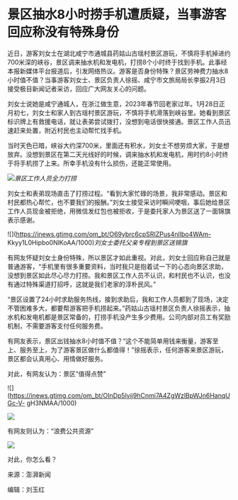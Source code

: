 # 景区抽水8小时捞手机遭质疑，当事游客回应称没有特殊身份

近日，游客刘女士在湖北咸宁市通城县药姑山古瑶村景区游玩，不慎将手机掉进约700米深的峡谷，景区调来抽水机和发电机，打捞8个小时终于找到手机。此事经本报新媒体平台报道后，引发网络热议。游客是否身份特殊？景区劳神费力抽水8小时值不值？当事游客刘女士、景区负责人徐摇、咸宁市文旅局局长李振2月3日接受极目新闻记者采访，回应广大网友关心的问题。

刘女士说她是咸宁通城人，在浙江做生意，2023年春节回老家过年。1月28日正月初七，刘女士和家人到古瑶村景区游玩，不慎将手机滑落到峡谷里。她看到景区标识牌上有救援电话，就让表弟尝试拨打，没想到电话很快接通。景区工作人员迅速赶来处置，附近村民也主动帮忙找手机。

当时天色已暗，峡谷大约深700米，里面还有积水，刘女士不想劳烦大家，于是想放弃。没想到景区在第二天光线好的时候，调来抽水机和发电机，用时约8小时终于将手机捞了上来。所幸手机没有什么损伤，还能正常使用。

![](https://inews.gtimg.com/om_bt/OIYG02LlM4Qjdj-h1svnDa_52lZbKKj3fubNoMTWhr_4oAA/1000)_景区工作人员全力打捞_

刘女士和表弟现场直击了打捞过程。“看到大家忙碌的场景，我非常感动。景区和村民都热心帮忙，也不要我们的报酬。”刘女士接受采访时瞬间哽咽，事后她给景区工作人员现金被拒绝，用微信发红包也被拒收，于是委托家人为景区送了一面锦旗表示感谢。

![](https://inews.gtimg.com/om_bt/O69ybrc6cpSRIZPus4nlIbo4WAm-
Kkyy1L0Hipbo0NlKoAA/1000)_刘女士委托父亲专程到景区送锦旗_

有网友怀疑刘女士身份特殊，所以景区才如此重视。对此，刘女士回应称自己就是普通游客，“手机里有很多重要资料，当时我只是抱着试一下的心态向景区求助，没想到景区如此尽心尽力打捞。我和景区工作人员不认识，和村民也不认识，也没有通过特殊渠道打招呼，这就是我们老家的淳朴民风。”

“景区设置了24小时求助服务热线，接到求助后，我和工作人员都到了现场，决定不管困难多大，都要帮游客把手机捞起来。”药姑山古瑶村景区负责人徐摇表示，抽水机和发电机都是景区常备的，打捞手机没产生多少费用。公司内部对员工有奖励机制，不需要游客支付任何服务费。

有网友表示，景区出钱抽水8小时值不值？“这个不能简单用钱来衡量，游客至上、服务至上，为了游客景区做什么都值得！”徐摇表示，任何游客来景区游玩，景区都会认真用心、用情做好服务。

对此，有网友认为：景区“值得点赞”

![](https://inews.gtimg.com/om_bt/OInDp5lvij9hCnmi7A4ZgWzlBpWJn6HanqUGc-V-
gH3NMAA/1000)

![](https://inews.gtimg.com/om_bt/OZEkW_gyf7QEm9BmLto4Crg5wsXZwgR-k7lEa2TGnMjgEAA/1000)

有网友则认为：“浪费公共资源”

![](https://inews.gtimg.com/om_bt/OZSTdvS9IIQ4bxzXSZqVXrpD0OgVLfx6jpwFRN_1UPtHsAA/1000)

对此，你怎么看？

来源：澎湃新闻

编辑：刘玉红

